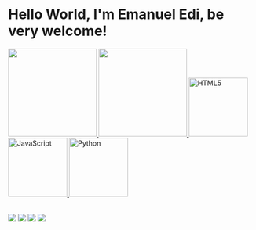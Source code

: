 # Hello World, I'm Emanuel Edi, be very welcome!

<table>
  <a href="https://github.com/seu-usuario">
  <img height="180em" src="https://github-readme-stats.vercel.app/api?username=seu-usuario&show_icons=true&theme=tokyonight&include_all_commits=true&count_private=true"/>
  <img height="180em" src="https://github-readme-stats.vercel.app/api/top-langs/?username=seu-usuario&layout=compact&langs_count=6&theme=tokyonight"/>
  <img src="https://img.icons8.com/color/2x/html-5.png" width="120" alt="HTML5">
  <img src="https://static.vecteezy.com/system/resources/previews/027/127/560/non_2x/javascript-logo-javascript-icon-transparent-free-png.png" width="120" alt="JavaScript">
  <img src="https://cdn.jsdelivr.net/gh/devicons/devicon/icons/python/python-original.svg" width="120" alt="Python">
</table>

<div> 
  <a href="https://www.youtube.com/channel/seu-canal" target="_blank"><img src="https://img.shields.io/badge/YouTube-FF0000?style=for-the-badge&logo=youtube&logoColor=white" target="_blank"></a>
  <a href="https://www.instagram.com/seu-instagram/" target="_blank"><img src="https://img.shields.io/badge/-Instagram-%23E4405F?style=for-the-badge&logo=instagram&logoColor=white" target="_blank"></a>
  <a href = "mailto:seu-email@gmail.com"><img src="https://img.shields.io/badge/-Gmail-%23333?style=for-the-badge&logo=gmail&logoColor=white" target="_blank"></a>
  <a href="https://www.linkedin.com/in/seu-linkedin/" target="_blank"><img src="https://img.shields.io/badge/-LinkedIn-%230077B5?style=for-the-badge&logo=linkedin&logoColor=white" target="_blank"></a> 
</div>

